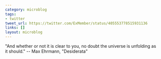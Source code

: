 ```yaml
---
category: microblog
tags:
- twitter
tweet_url: https://twitter.com/ExMember/status/405553778515931136
links: []
layout: microblog
---
```

"And whether or not it is clear to you, no doubt the universe is unfolding as it should." -- Max Ehrmann, "Desiderata"
